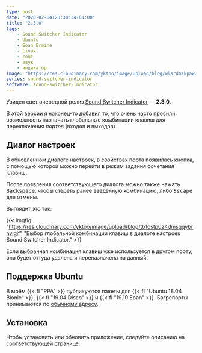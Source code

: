 ```yaml
---
type: post
date: "2020-02-04T20:34:34+01:00"
title: "2.3.0"
tags:
    - Sound Switcher Indicator
    - Ubuntu
    - Eoan Ermine
    - Linux
    - софт
    - звук
    - индикатор
image: "https://res.cloudinary.com/yktoo/image/upload/blog/wlsrdmzkpaw2361u3qyb.png"
series: sound-switcher-indicator
software: sound-switcher-indicator
---
```


Увидел свет очередной релиз [Sound Switcher Indicator](/software/sound-switcher-indicator) — **2.3.0**.

В этой версии я наконец-то добавил то, что очень часто [просили](https://github.com/yktoo/indicator-sound-switcher/issues/38): возможность назначать глобальные комбинации клавиш для переключения *портов* (входов и выходов).

<!--more-->

## Диалог настроек

В обновлённом диалоге настроек, в свойствах порта появилась кнопка, с помощью которой можно перейти в режим задания сочетания клавиш.

После появления соответствующего диалога можно также нажать <kbd>Backspace</kbd>, чтобы стереть ранее введённую комбинацию, либо <kbd>Escape</kbd> для отмены.

Выглядит это так:

{{< imgfig "https://res.cloudinary.com/yktoo/image/upload/blog/tb1ostp0z4dmsgqybrhv.gif" "Выбор глобальной комбинации клавиш в диалоге настроек Sound Switcher Indicator." >}}

Если выбранная комбинация клавиш уже используется в другом порту, она будет оттуда удалена и переназначена на данный.

## Поддержка Ubuntu

В моём {{< fl "PPA" >}} публикуются пакеты для {{< fl "Ubuntu 18.04 Bionic" >}}, {{< fl "19.04 Disco" >}} и {{< fl "19.10 Eoan" >}}. Багрепорты принимаются по [обычному адресу](https://github.com/yktoo/indicator-sound-switcher/issues/).

## Установка

Чтобы установить или обновить приложение, следуйте описанию на [соответствующей странице](/software/sound-switcher-indicator#установка).
